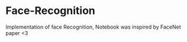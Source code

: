 # Face-Recognition
Implementation of face Recognition, Notebook was inspired by FaceNet paper &lt;3
